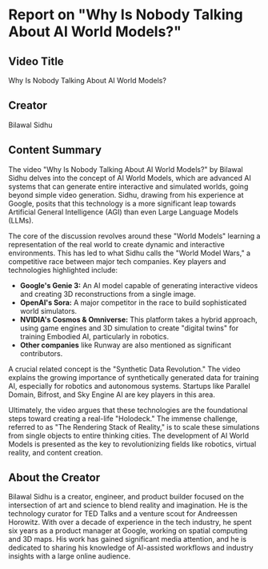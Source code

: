 # Report on "Why Is Nobody Talking About AI World Models?"

## Video Title
Why Is Nobody Talking About AI World Models?

## Creator
Bilawal Sidhu

## Content Summary
The video "Why Is Nobody Talking About AI World Models?" by Bilawal Sidhu delves into the concept of AI World Models, which are advanced AI systems that can generate entire interactive and simulated worlds, going beyond simple video generation. Sidhu, drawing from his experience at Google, posits that this technology is a more significant leap towards Artificial General Intelligence (AGI) than even Large Language Models (LLMs).

The core of the discussion revolves around these "World Models" learning a representation of the real world to create dynamic and interactive environments. This has led to what Sidhu calls the "World Model Wars," a competitive race between major tech companies. Key players and technologies highlighted include:

*   **Google's Genie 3:** An AI model capable of generating interactive videos and creating 3D reconstructions from a single image.
*   **OpenAI's Sora:** A major competitor in the race to build sophisticated world simulators.
*   **NVIDIA's Cosmos & Omniverse:** This platform takes a hybrid approach, using game engines and 3D simulation to create "digital twins" for training Embodied AI, particularly in robotics.
*   **Other companies** like Runway are also mentioned as significant contributors.

A crucial related concept is the "Synthetic Data Revolution." The video explains the growing importance of synthetically generated data for training AI, especially for robotics and autonomous systems. Startups like Parallel Domain, Bifrost, and Sky Engine AI are key players in this area.

Ultimately, the video argues that these technologies are the foundational steps toward creating a real-life "Holodeck." The immense challenge, referred to as "The Rendering Stack of Reality," is to scale these simulations from single objects to entire thinking cities. The development of AI World Models is presented as the key to revolutionizing fields like robotics, virtual reality, and content creation.

## About the Creator
Bilawal Sidhu is a creator, engineer, and product builder focused on the intersection of art and science to blend reality and imagination. He is the technology curator for TED Talks and a venture scout for Andreessen Horowitz. With over a decade of experience in the tech industry, he spent six years as a product manager at Google, working on spatial computing and 3D maps. His work has gained significant media attention, and he is dedicated to sharing his knowledge of AI-assisted workflows and industry insights with a large online audience.